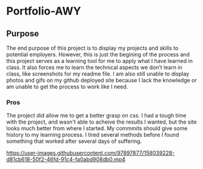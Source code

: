 # Portfolio-AWY

## Purpose  
The end purpose of this project is to display my projects and skills to potential employers.
However, this is just the begining of the process and this project serves as a learning tool for me to apply what I have learned in class. It also forces me to learn the technical aspects we don't learn in class, like screenshots for my readme file. I am also still unable to display photos and gifs on my github deployed site because I lack the knowledge or am unable to get the process to work like I need.

### Pros
The project did allow me to get a better grasp on css. I had a tough time with the project, and wasn't able to acheive the results I wanted, but the site looks much better from where I started. My commmits should give some history to my learning process. I tired several methods before I found something that worked after several days of suffering.


https://user-images.githubusercontent.com/97897877/158039228-d81cb618-50f2-46fd-91c4-fa0abd908db0.mp4

